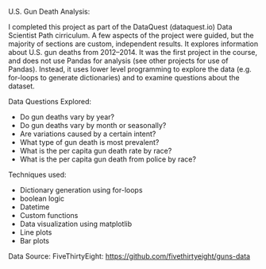 
U.S. Gun Death Analysis:

I completed this project as part of the DataQuest (dataquest.io) Data Scientist Path cirriculum. A few aspects of the project were guided, but the majority of sections are custom, independent results. It explores information about U.S. gun deaths from 2012–2014. It was the first project in the course, and does not use Pandas for analysis (see other projects for use of Pandas). Instead, it uses lower level programming to explore the data (e.g. for-loops to generate dictionaries) and to examine questions about the dataset.

Data Questions Explored:
- Do gun deaths vary by year?
- Do gun deaths vary by month or seasonally?
- Are variations caused by a certain intent?
- What type of gun death is most prevalent?
- What is the per capita gun death rate by race?
- What is the per capita gun death from police by race?

Techniques used:
- Dictionary generation using for-loops
- boolean logic
- Datetime
- Custom functions
- Data visualization using matplotlib
- Line plots
- Bar plots

Data Source:
FiveThirtyEight: https://github.com/fivethirtyeight/guns-data
